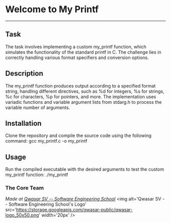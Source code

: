 # Welcome to My Printf
***

## Task
The task involves implementing a custom my_printf function, which simulates the functionality of the standard printf in C. The challenge lies in correctly handling various format specifiers and conversion options.

## Description
The my_printf function produces output according to a specified format string, handling different directives, such as %d for integers, %s for strings, %c for characters, %p for pointers, and more. The implementation uses variadic functions and variable argument lists from stdarg.h to process the variable number of arguments.

## Installation
Clone the repository and compile the source code using the following command:
gcc my_printf.c -o my_printf

## Usage
Run the compiled executable with the desired arguments to test the custom my_printf function:
./my_printf

### The Core Team


<span><i>Made at <a href='https://qwasar.io'>Qwasar SV -- Software Engineering School</a></i></span>
<span><img alt='Qwasar SV -- Software Engineering School's Logo' src='https://storage.googleapis.com/qwasar-public/qwasar-logo_50x50.png' width='20px' /></span>
